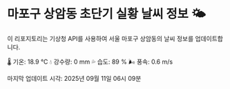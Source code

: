 
# 마포구 상암동 초단기 실황 날씨 정보 🌤️

이 리포지토리는 기상청 API를 사용하여 서울 마포구 상암동의 날씨 정보를 업데이트합니다. 

🌡️ 기온: 18.9 ℃
💧 강수량: 0 mm
💦 습도: 89 %
🌬️ 풍속: 0.6 m/s

마지막 업데이트 시각: 2025년 09월 11일 06시 09분    
